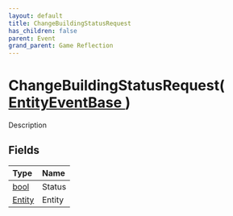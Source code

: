 ```yaml
---
layout: default
title: ChangeBuildingStatusRequest
has_children: false
parent: Event
grand_parent: Game Reflection
---
```

# ChangeBuildingStatusRequest( [ EntityEventBase ](/riftbreaker-wiki/docs/game-reflection/events/entity_event_base/) )
Description 

## Fields

| Type | Name |
|:----------|:--------------|
| [bool](/riftbreaker-wiki/docs/game-reflection/components/bool/) | Status |
| [Entity](/riftbreaker-wiki/docs/game-reflection/classes/entity/) | Entity |

